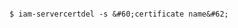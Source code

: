 <!-- layout:code post: 1900-09-26-ssl-termination-on-load-balancers_important -->

```

$ iam-servercertdel -s &#60;certificate name&#62;

```
